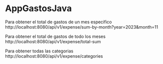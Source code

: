 # AppGastosJava
Para obtener el total de gastos de un mes especifico
http://localhost:8080/api/v1/expense/sum-by-month?year=2023&month=11

Para obtener el total de gastos de todo los meses
http://localhost:8080/api/v1/expense/total-sum

Para obtener todas las categorias
http://localhost:8080/api/v1/expense/categories
